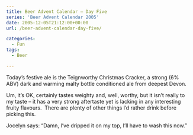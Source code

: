 ```yaml
---
title: Beer Advent Calendar – Day Five
series: 'Beer Advent Calendar 2005'
date: 2005-12-05T21:12:00+00:00
url: /beer-advent-calendar-day-five/

categories:
  - Fun
tags:
  - Beer

---
```

Today’s festive ale is the Teignworthy Christmas Cracker, a strong (6% ABV) dark and warming malty bottle conditioned ale from deepest Devon.

Um, it’s OK, certainly tastes weighty and, well, worthy, but it isn’t really to my taste – it has a very strong aftertaste yet is lacking in any interesting fruity flavours.&nbsp;&nbsp;There are plenty of other things I’d rather drink before picking this.

Jocelyn says: “Damn, I’ve dripped it on my top, I’ll have to wash this now.”